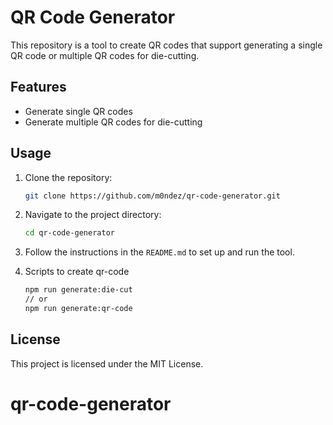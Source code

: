 # QR Code Generator

This repository is a tool to create QR codes that support generating a single QR code or multiple QR codes for die-cutting.

## Features

- Generate single QR codes
- Generate multiple QR codes for die-cutting

## Usage

1. Clone the repository:
   ```sh
   git clone https://github.com/m0ndez/qr-code-generator.git
   ```
2. Navigate to the project directory:
   ```sh
   cd qr-code-generator
   ```
3. Follow the instructions in the `README.md` to set up and run the tool.

4. Scripts to create qr-code
   ```sh
   npm run generate:die-cut
   // or
   npm run generate:qr-code
   ```

## License

This project is licensed under the MIT License.
# qr-code-generator
